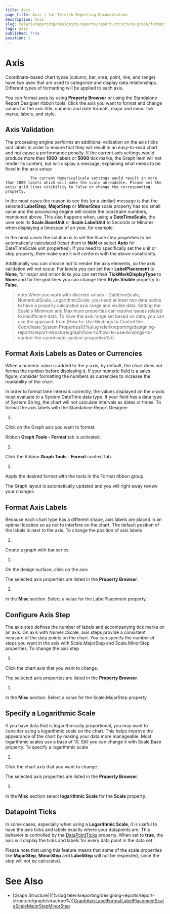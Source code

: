 ```yaml
---
title: Axis
page_title: Axis | for Telerik Reporting Documentation
description: Axis
slug: telerikreporting/designing-reports/report-structure/graph/formatting-a-graph/axis
tags: axis
published: True
position: 1
---
```


# Axis



Coordinate-based chart types (column, bar, area, point, line, and range)
        have two axes that are used to categorize and display data relationships.
        Different types of formatting will be applied to each axis.
      

You can format axes by using __Property Browser__ or using the Standalone Report Designer ribbon tools.
        Click the axis you want to format and change values for the axis
        title, numeric and date formats, major and minor tick marks, labels, and style.
      

## Axis Validation

The processing engine performs an additional validation on the axis ticks and labels in order to ensure that they will result in an
          easy-to-read chart and not cause a performance penalty. If the current axis settings would produce more than __1000__          labels or __5000__ tick marks, the Graph item will not render its content, but will display a message, explaining what
          needs to be fixed in the axis setup:
        

`            The current NumericalScale settings would result in more than 1000 labels which will make the scale unreadable. Please set the axis/ grid lines visibility to False or change the corresponding property.
          `

In the most cases the reason to see this (or a similar) message is that the selected __LabelStep__,
          __MajorStep__ or __MinorStep__ scale property
          has too small value and the processing engine will violate the constraint numbers, mentioned above. This also happens when, using a
          __DateTimeScale__, the user sets its __Scale.BaseUnit__ or __Scale.LabelUnit__ to Seconds or Minutes
          when displaying a timespan of an year, for example.
        

In the most cases the solution is to set the Scale step properties to be automatically calculated (reset them to __NaN__          or select __Auto__ for DateTimeScale unit properties). If you need to specifically set the unit or step property,
          then make sure it will conform with the above constraints.
        

Additionally you can choose not to render the axis elements, so the axis validation will not occur. For labels you can set their
          __LabelPlacement__ to __None__, for major and minor ticks you can set their __TickMarkDisplayType__          to __None__ and for the grid lines you can change their __Style.Visible__ property to __False__.
        

>note When you work with discrete values - DatetimeScale, NumericalScale, LogarithmicScale,            you need at least two data points to have a properly calculated axis range and visible data.            Setting the Scale's Minimum and Maximum properties can resolve issues related to insufficient data.            To have the axis range set based on data, you can use the approach from            [How to: Use Bindings to Control the Coordinate System Properties]({%slug telerikreporting/designing-reports/report-structure/graph/how-to/how-to-use-bindings-to-control-the-coordinate-system-properties%}).          


## Format Axis Labels as Dates or Currencies

When a numeric value is added to the y-axis, by default, the chart does not format the number before displaying it.
          If your numeric field is a sales figure, consider formatting the numbers as currencies to increase the readability of the chart.
        

In order to format time intervals correctly, the values displayed on the x-axis must evaluate to a System.DateTime data type.
          If your field has a data type of System.String, the chart will not calculate intervals as dates or times.
        To format the axis labels with the Standalone Report Designer

1. 

Click on the Graph axis you want to format.

Ribbon __Graph Tools - Format__ tab is activated.
                

1. 

Click the Ribbon __Graph Tools - Format__ context tab.
                

1. 

Apply the desired format with the tools in the Format ribbon group.

The Graph layout is automatically updated and you will right away review your changes.

## Format Axis Labels

Because each chart type has a different shape, axis labels are placed in an optimal location so as not to interfere on the chart.
          The default position of the labels is next to the axis.
        To change the position of axis labels

1. 

Create a graph with bar series.

1. 

On the design surface, click on the axis

The selected axis properties are listed in the __Property Browser__.
                

1. 

In the __Misc__ section. Select a value for the LabelPlacement property.
                

## Configure Axis Step

The axis step defines the number of labels and accompanying tick marks on an axis.
          On axis with NumericScale, axis steps provide a consistent measure of the data points on the chart.
          You can specify the number of steps you want in the axis with Scale.MajorStep and Scale.MinorStep properties.
        To change the axis step

1. 

Click the chart axis that you want to change.

The selected axis properties are listed in the __Property Browser__.
                

1. 

In the __Misc__ section. Select a value for the Scale.MajorStep property.
                

## Specify a Logarithmic Scale

If you have data that is logarithmically proportional, you may want to consider using a logarithmic scale on the chart.
          This helps improve the appearance of the chart by making your data more manageable.
          Most logarithmic scales use a base of 10. Still you can change it with Scale.Base property.
        To specify a logarithmic scale

1. 

Click the chart axis that you want to change.

The selected axis properties are listed in the __Property Browser__.
                

1. 

In the __Misc__ section select __logarithmic  Scale__ for the __Scale__ property.
                

## Datapoint Ticks

In some cases, especially when using a __Logarithmic  Scale__, it is useful to have the axis ticks and labels
          exactly where your datapoints are. This behavior is controlled by the
          [DataPointTicks](/reporting/api/Telerik.Reporting.NumericalScaleBase#Telerik_Reporting_NumericalScaleBase_DataPointTicks) property. When set to
          __true__, the axis will display the ticks and labels for every data point in the data set.
        

Please note that using this feature means that some of the scale properties like __MajorStep__,
          __MinorStep__ and __LabelStep__ will not be respected, since the step will not be calculated.
        

# See Also


 * [Graph Structure]({%slug telerikreporting/designing-reports/report-structure/graph/structure%})[GraphAxis](/reporting/api/Telerik.Reporting.GraphAxis)[LabelFormat](/reporting/api/Telerik.Reporting.GraphAxis#Telerik_Reporting_GraphAxis_LabelFormat)[LabelPlacement](/reporting/api/Telerik.Reporting.GraphAxis#Telerik_Reporting_GraphAxis_LabelPlacement)[Scale](/reporting/api/Telerik.Reporting.GraphAxis#Telerik_Reporting_GraphAxis_Scale)[Scale](/reporting/api/Telerik.Reporting.Scale)[MajorStep](/reporting/api/Telerik.Reporting.NumericalScale#Telerik_Reporting_NumericalScale_MajorStep)[MinorStep](/reporting/api/Telerik.Reporting.NumericalScale#Telerik_Reporting_NumericalScale_MinorStep)
